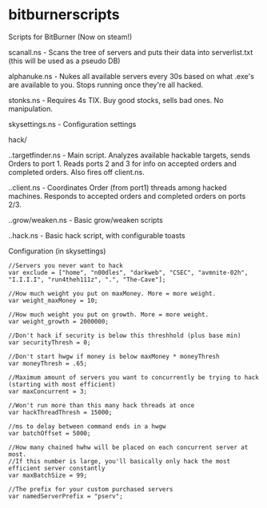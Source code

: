 # bitburnerscripts
Scripts for BitBurner (Now on steam!)

scanall.ns - Scans the tree of servers and puts their data into serverlist.txt (this will be used as a pseudo DB)

alphanuke.ns - Nukes all available servers every 30s based on what .exe's are available to you. Stops running once they're all hacked.

stonks.ns - Requires 4s TIX. Buy good stocks, sells bad ones. No manipulation. 

skysettings.ns - Configuration settings

hack/

..targetfinder.ns - Main script. Analyzes available hackable targets, sends Orders to port 1. Reads ports 2 and 3 for info on accepted orders and completed orders. Also fires off client.ns.

..client.ns - Coordinates Order (from port1) threads among hacked machines. Responds to accepted orders and completed orders on ports 2/3.

..grow/weaken.ns - Basic grow/weaken scripts

..hack.ns - Basic hack script, with configurable toasts

Configuration (in skysettings)

	//Servers you never want to hack
	var exclude = ["home", "n00dles", "darkweb", "CSEC", "avmnite-02h", "I.I.I.I", "run4theh111z", ".", "The-Cave"];
	
	//How much weight you put on maxMoney. More = more weight.
	var weight_maxMoney = 10;
	
	//How much weight you put on growth. More = more weight.
	var weight_growth = 2000000;
	
	//Don't hack if security is below this threshhold (plus base min)
	var securityThresh = 0; 
	
	//Don't start hwgw if money is below maxMoney * moneyThresh
	var moneyThresh = .65; 
	
	//Maximum amount of servers you want to concurrently be trying to hack (starting with most efficient)
	var maxConcurrent = 3; 
	
	//Won't run more than this many hack threads at once
	var hackThreadThresh = 15000; 
	
	//ms to delay between command ends in a hwgw
	var batchOffset = 5000;
	
	//How many chained hwhw will be placed on each concurrent server at most.
	//If this number is large, you'll basically only hack the most efficient server constantly
	var maxBatchSize = 99;
	
	//The prefix for your custom purchased servers
	var namedServerPrefix = "pserv";